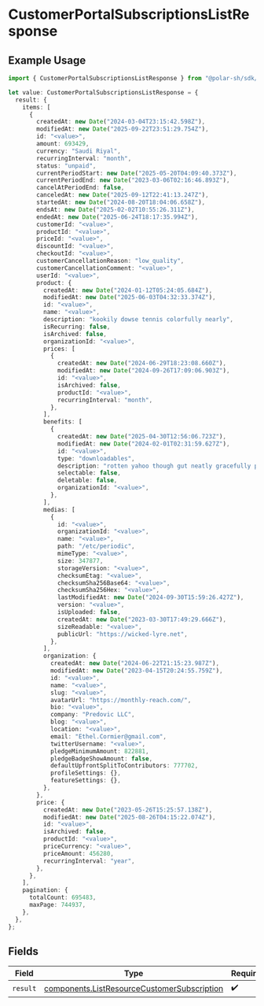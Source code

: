 # CustomerPortalSubscriptionsListResponse

## Example Usage

```typescript
import { CustomerPortalSubscriptionsListResponse } from "@polar-sh/sdk/models/operations";

let value: CustomerPortalSubscriptionsListResponse = {
  result: {
    items: [
      {
        createdAt: new Date("2024-03-04T23:15:42.598Z"),
        modifiedAt: new Date("2025-09-22T23:51:29.754Z"),
        id: "<value>",
        amount: 693429,
        currency: "Saudi Riyal",
        recurringInterval: "month",
        status: "unpaid",
        currentPeriodStart: new Date("2025-05-20T04:09:40.373Z"),
        currentPeriodEnd: new Date("2023-03-06T02:16:46.893Z"),
        cancelAtPeriodEnd: false,
        canceledAt: new Date("2025-09-12T22:41:13.247Z"),
        startedAt: new Date("2024-08-20T18:04:06.658Z"),
        endsAt: new Date("2025-02-02T10:55:26.311Z"),
        endedAt: new Date("2025-06-24T18:17:35.994Z"),
        customerId: "<value>",
        productId: "<value>",
        priceId: "<value>",
        discountId: "<value>",
        checkoutId: "<value>",
        customerCancellationReason: "low_quality",
        customerCancellationComment: "<value>",
        userId: "<value>",
        product: {
          createdAt: new Date("2024-01-12T05:24:05.684Z"),
          modifiedAt: new Date("2025-06-03T04:32:33.374Z"),
          id: "<value>",
          name: "<value>",
          description: "kookily dowse tennis colorfully nearly",
          isRecurring: false,
          isArchived: false,
          organizationId: "<value>",
          prices: [
            {
              createdAt: new Date("2024-06-29T18:23:08.660Z"),
              modifiedAt: new Date("2024-09-26T17:09:06.903Z"),
              id: "<value>",
              isArchived: false,
              productId: "<value>",
              recurringInterval: "month",
            },
          ],
          benefits: [
            {
              createdAt: new Date("2025-04-30T12:56:06.723Z"),
              modifiedAt: new Date("2024-02-01T02:31:59.627Z"),
              id: "<value>",
              type: "downloadables",
              description: "rotten yahoo though gut neatly gracefully pish",
              selectable: false,
              deletable: false,
              organizationId: "<value>",
            },
          ],
          medias: [
            {
              id: "<value>",
              organizationId: "<value>",
              name: "<value>",
              path: "/etc/periodic",
              mimeType: "<value>",
              size: 347877,
              storageVersion: "<value>",
              checksumEtag: "<value>",
              checksumSha256Base64: "<value>",
              checksumSha256Hex: "<value>",
              lastModifiedAt: new Date("2024-09-30T15:59:26.427Z"),
              version: "<value>",
              isUploaded: false,
              createdAt: new Date("2023-03-30T17:49:29.666Z"),
              sizeReadable: "<value>",
              publicUrl: "https://wicked-lyre.net",
            },
          ],
          organization: {
            createdAt: new Date("2024-06-22T21:15:23.987Z"),
            modifiedAt: new Date("2023-04-15T20:24:55.759Z"),
            id: "<value>",
            name: "<value>",
            slug: "<value>",
            avatarUrl: "https://monthly-reach.com/",
            bio: "<value>",
            company: "Predovic LLC",
            blog: "<value>",
            location: "<value>",
            email: "Ethel.Cormier@gmail.com",
            twitterUsername: "<value>",
            pledgeMinimumAmount: 822881,
            pledgeBadgeShowAmount: false,
            defaultUpfrontSplitToContributors: 777702,
            profileSettings: {},
            featureSettings: {},
          },
        },
        price: {
          createdAt: new Date("2023-05-26T15:25:57.138Z"),
          modifiedAt: new Date("2025-08-26T04:15:22.074Z"),
          id: "<value>",
          isArchived: false,
          productId: "<value>",
          priceCurrency: "<value>",
          priceAmount: 456280,
          recurringInterval: "year",
        },
      },
    ],
    pagination: {
      totalCount: 695483,
      maxPage: 744937,
    },
  },
};
```

## Fields

| Field                                                                                                      | Type                                                                                                       | Required                                                                                                   | Description                                                                                                |
| ---------------------------------------------------------------------------------------------------------- | ---------------------------------------------------------------------------------------------------------- | ---------------------------------------------------------------------------------------------------------- | ---------------------------------------------------------------------------------------------------------- |
| `result`                                                                                                   | [components.ListResourceCustomerSubscription](../../models/components/listresourcecustomersubscription.md) | :heavy_check_mark:                                                                                         | N/A                                                                                                        |